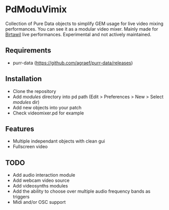 # PdModuVimix
Collection of Pure Data objects to simplify GEM usage for live video mixing performances. You can see it as a modular video mixer.
Mainly made for [Birtawil](https://soundcloud.com/birtawil) live performances.
Experimental and not actively maintained.

## Requirements
 * purr-data (https://github.com/agraef/purr-data/releases)

## Installation
 * Clone the repository
 * Add *modules* directory into pd path (Edit > Preferences > New > Select *modules* dir)
 * Add new objects into your patch
 * Check videomixer.pd for example

## Features
- Multiple independant objects with clean gui
- Fullscreen video

## TODO
- Add audio interaction module
- Add webcam video source
- Add videosynths modules
- Add the ability to choose over multiple audio frequency bands as triggers
- Midi and/or OSC support



